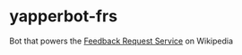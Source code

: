 # yapperbot-frs
Bot that powers the [Feedback Request Service](https://en.wikipedia.org/wiki/WP:FRS) on Wikipedia